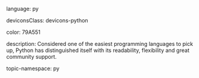 language: py

deviconsClass: devicons-python

color: 79A551

description: Considered one of the easiest programming languages to pick up, Python has distinguished itself with its readability, flexibility and great community support.

topic-namespace: py
